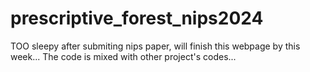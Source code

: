 # prescriptive_forest_nips2024
TOO sleepy after submiting nips paper, will finish this webpage by this week... The code is mixed with other project's codes...
